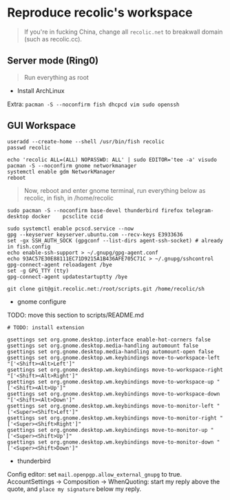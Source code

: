# Reproduce recolic's workspace

> If you're in fucking China, change all `recolic.net` to breakwall domain (such as recolic.cc). 

## Server mode (Ring0)

> Run everything as root

- Install ArchLinux

Extra: `pacman -S --noconfirm fish dhcpcd vim sudo openssh`

## GUI Workspace

```
useradd --create-home --shell /usr/bin/fish recolic
passwd recolic

echo 'recolic ALL=(ALL) NOPASSWD: ALL' | sudo EDITOR='tee -a' visudo
pacman -S --noconfirm gnome networkmanager
systemctl enable gdm NetworkManager
reboot
```

> Now, reboot and enter gnome terminal, run everything below as recolic, in fish, in /home/recolic

```
sudo pacman -S --noconfirm base-devel thunderbird firefox telegram-desktop docker    pcsclite ccid

sudo systemctl enable pcscd.service --now
gpg --keyserver keyserver.ubuntu.com --recv-keys E3933636
set -gx SSH_AUTH_SOCK (gpgconf --list-dirs agent-ssh-socket) # already in fish.config
echo enable-ssh-support > ~/.gnupg/gpg-agent.conf
echo 93AC57E30E88111EC71D9215A1B436AFE705C71C > ~/.gnupg/sshcontrol
gpg-connect-agent reloadagent /bye
set -g GPG_TTY (tty)
gpg-connect-agent updatestartuptty /bye

git clone git@git.recolic.net:/root/scripts.git /home/recolic/sh
```

- gnome configure

TODO: move this section to scripts/README.md

```
# TODO: install extension

gsettings set org.gnome.desktop.interface enable-hot-corners false
gsettings set org.gnome.desktop.media-handling automount false
gsettings set org.gnome.desktop.media-handling automount-open false
gsettings set org.gnome.desktop.wm.keybindings move-to-workspace-left "['<Shift><Alt>Left']"
gsettings set org.gnome.desktop.wm.keybindings move-to-workspace-right "['<Shift><Alt>Right']"
gsettings set org.gnome.desktop.wm.keybindings move-to-workspace-up "['<Shift><Alt>Up']"
gsettings set org.gnome.desktop.wm.keybindings move-to-workspace-down "['<Shift><Alt>Down']"
gsettings set org.gnome.desktop.wm.keybindings move-to-monitor-left "['<Super><Shift>Left']"
gsettings set org.gnome.desktop.wm.keybindings move-to-monitor-right "['<Super><Shift>Right']"
gsettings set org.gnome.desktop.wm.keybindings move-to-monitor-up "['<Super><Shift>Up']"
gsettings set org.gnome.desktop.wm.keybindings move-to-monitor-down "['<Super><Shift>Down']"
```

- thunderbird

Config editor: set `mail.openpgp.allow_external_gnupg` to true.   
AccountSettings -> Composition -> WhenQuoting: start my reply above the quote, and `place my signature` below my reply. 



